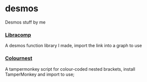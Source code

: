 # desmos
Desmos stuff by me

### [Libracomp](https://www.desmos.com/calculator/cnlglup3fm)
A desmos function library I made, import the link into a graph to use

### [Colournest](https://raw.githubusercontent.com/SlyceDF/desmos/main/colournest.js)
A tampermonkey script for colour-coded nested brackets, install TamperMonkey and import to use;
